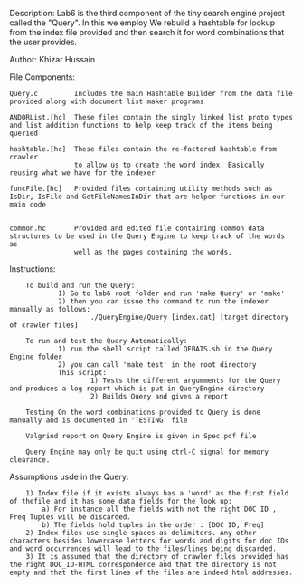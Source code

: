 Description: Lab6 is the third component of the tiny search engine project called the "Query". In this we employ We rebuild a hashtable for lookup from the index file
provided and then search it for word combinations that the user provides.

Author: Khizar Hussain

File Components:

	Query.c 		Includes the main Hashtable Builder from the data file provided along with document list maker programs

	ANDORList.[hc]	These files contain the singly linked list proto types and list addition functions to help keep track of the items being queried

	hashtable.[hc]	These files contain the re-factored hashtable from crawler
					to allow us to create the word index. Basically reusing what we have for the indexer

	funcFile.[hc]	Provided files containing utility methods such as IsDir, IsFile and GetFileNamesInDir that are helper functions in our main code

	
	common.hc		Provided and edited file containing common data structures to be used in the Query Engine to keep track of the words as 
					well as the pages containing the words.



Instructions:

		To build and run the Query:
				1) Go to lab6 root folder and run 'make Query' or 'make'
				2) then you can issue the command to run the indexer manually as follows:
						./QueryEngine/Query [index.dat] [target directory of crawler files]

		To run and test the Query Automatically:
				1) run the shell script called QEBATS.sh in the Query Engine folder
				2) you can call 'make test' in the root directory
				This script:
						1) Tests the different argumments for the Query and produces a log report which is put in QueryEngine directory
						2) Builds Query and gives a report

		Testing On the word combinations provided to Query is done manually and is documented in 'TESTING' file

		Valgrind report on Query Engine is given in Spec.pdf file

		Query Engine may only be quit using ctrl-C signal for memory clearance.

Assumptions usde in the Query:
		
		1) Index file if it exists always has a 'word' as the first field of thefile and it has some data fields for the look up:
			a) For instance all the fields with not the right DOC ID , Freq Tuples will be discarded.
			b) The fields hold tuples in the order : [DOC ID, Freq]
		2) Index files use single spaces as delimiters. Any other characters besides lowercase letters for words and digits for doc IDs and word occurrences will lead to the files/lines being discarded.
		3) It is assumed that the directory of crawler files provided has the right DOC_ID-HTML correspondence and that the directory is not empty and that the first lines of the files are indeed html addresses.
		